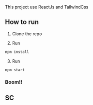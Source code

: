 This project use ReactJs and TailwindCss

## How to run

1. Clone the repo

2. Run
```javascript
npm install
```

3. Run
```javascript
npm start
```

### Boom!!

## SC
[logo]: https://arifulislamm.com/wp-content/uploads/2019/10/sc-tailwind-react.png "UI Screenshot"
